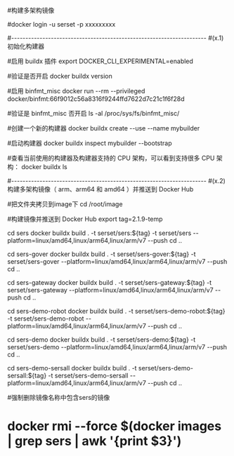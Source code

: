 #构建多架构镜像

#docker login -u serset -p xxxxxxxxx

#---------------------------------------------------------------------
#(x.1)初始化构建器

#启用 buildx 插件
export DOCKER_CLI_EXPERIMENTAL=enabled

#验证是否开启
docker buildx version

#启用 binfmt_misc
docker run --rm --privileged docker/binfmt:66f9012c56a8316f9244ffd7622d7c21c1f6f28d

#验证是 binfmt_misc 否开启
ls -al /proc/sys/fs/binfmt_misc/


#创建一个新的构建器
docker buildx create --use --name mybuilder

#启动构建器
docker buildx inspect mybuilder --bootstrap

#查看当前使用的构建器及构建器支持的 CPU 架构，可以看到支持很多 CPU 架构：
docker buildx ls



#---------------------------------------------------------------------
#(x.2)构建多架构镜像（ arm、arm64 和 amd64 ）并推送到 Docker Hub

#把文件夹拷贝到image下
cd /root/image


#构建镜像并推送到 Docker Hub 
export tag=2.1.9-temp

cd sers
docker buildx build . -t serset/sers:${tag} -t serset/sers --platform=linux/amd64,linux/arm64,linux/arm/v7 --push
cd .. 


cd sers-gover 
docker buildx build . -t serset/sers-gover:${tag} -t serset/sers-gover --platform=linux/amd64,linux/arm64,linux/arm/v7 --push
cd ..


cd sers-gateway
docker buildx build . -t serset/sers-gateway:${tag} -t serset/sers-gateway --platform=linux/amd64,linux/arm64,linux/arm/v7 --push
cd ..



cd sers-demo-robot 
docker buildx build . -t serset/sers-demo-robot:${tag} -t serset/sers-demo-robot --platform=linux/amd64,linux/arm64,linux/arm/v7 --push
cd ..

cd sers-demo
docker buildx build . -t serset/sers-demo:${tag} -t serset/sers-demo --platform=linux/amd64,linux/arm64,linux/arm/v7 --push
cd ..

cd sers-demo-sersall 
docker buildx build . -t serset/sers-demo-sersall:${tag} -t serset/sers-demo-sersall --platform=linux/amd64,linux/arm64,linux/arm/v7 --push
cd ..

 


#强制删除镜像名称中包含sers的镜像
# docker rmi --force $(docker images | grep sers | awk '{print $3}')












 